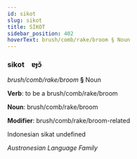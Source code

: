 ```yaml
---
id: sikot
slug: sikot
title: SİKOT
sidebar_position: 402
hoverText: brush/comb/rake/broom § Noun
---
```


### sikot&emsp;<span kind="abugida">ɐɟɔ̆</span>

*brush/comb/rake/broom* **§** Noun

**Verb**: to be a brush/comb/rake/broom

**Noun**: brush/comb/rake/broom

**Modifier**: brush/comb/rake/broom-related

Indonesian sikat undefined

*Austronesian Language Family*